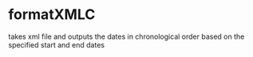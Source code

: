 # formatXMLC
takes xml file and outputs the dates in chronological order based on the specified start and end dates
